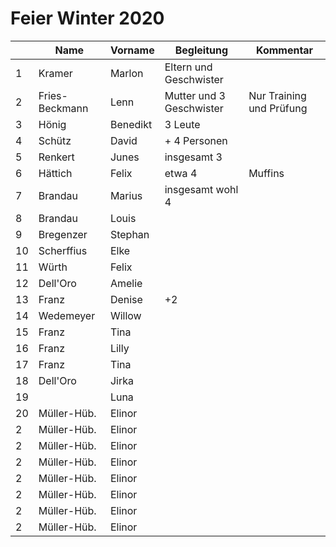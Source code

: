 # Feier Winter 2020

|    | Name           | Vorname  | Begleitung               | Kommentar                |
|----|----------------|----------|--------------------------|--------------------------|
| 1  | Kramer         | Marlon   | Eltern und Geschwister   |                          |
| 2  | Fries-Beckmann | Lenn     | Mutter und 3 Geschwister | Nur Training und Prüfung |
| 3  | Hönig          | Benedikt | 3 Leute                  |                          |
| 4  | Schütz         | David    | + 4 Personen             |                          |
| 5  | Renkert        | Junes    | insgesamt 3              |                          |
| 6  | Hättich        | Felix    | etwa 4                   | Muffins                  |
| 7  | Brandau        | Marius   | insgesamt wohl 4         |                          |
| 8  | Brandau        | Louis    |                          |                          |
| 9  | Bregenzer      | Stephan  |                          |                          |
| 10 | Scherffius     | Elke     |                          |                          |
| 11 | Würth          | Felix    |                          |                          |
| 12 | Dell'Oro       | Amelie   |                          |                          |
| 13 | Franz          | Denise   | +2                       |                          |
| 14 | Wedemeyer      | Willow   |                          |                          |
| 15 | Franz          | Tina     |                          |                          |
| 16 | Franz          | Lilly    |                          |                          |
| 17 | Franz          | Tina     |                          |                          |
| 18 | Dell'Oro       | Jirka    |                          |                          |
| 19 |                | Luna     |                          |                          |
| 20 | Müller-Hüb.    | Elinor   |                          |                          |
| 2  | Müller-Hüb.    | Elinor   |                          |                          |
| 2  | Müller-Hüb.    | Elinor   |                          |                          |
| 2  | Müller-Hüb.    | Elinor   |                          |                          |
| 2  | Müller-Hüb.    | Elinor   |                          |                          |
| 2  | Müller-Hüb.    | Elinor   |                          |                          |
| 2  | Müller-Hüb.    | Elinor   |                          |                          |
| 2  | Müller-Hüb.    | Elinor   |                          |                          |